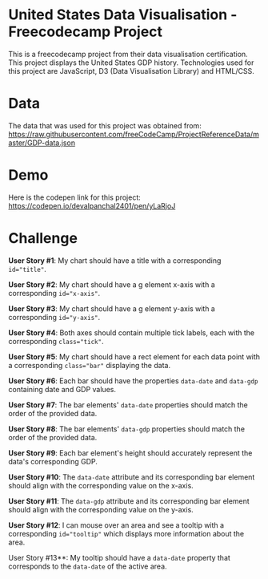 # United States Data Visualisation - Freecodecamp Project
This is a freecodecamp project from their data visualisation certification. This project displays the United States GDP history. Technologies used for this project are JavaScript, D3 (Data Visualisation Library) and HTML/CSS.

# Data
The data that was used for this project was obtained from: https://raw.githubusercontent.com/freeCodeCamp/ProjectReferenceData/master/GDP-data.json 

# Demo
Here is the codepen link for this project: https://codepen.io/devalpanchal2401/pen/yLaRjoJ 

# Challenge
**User Story #1**: My chart should have a title with a corresponding `id="title"`.

**User Story #2**: My chart should have a g element x-axis with a corresponding `id="x-axis"`.

**User Story #3**: My chart should have a g element y-axis with a corresponding `id="y-axis"`.

**User Story #4**: Both axes should contain multiple tick labels, each with the corresponding `class="tick"`.

**User Story #5**: My chart should have a rect element for each data point with a corresponding `class="bar"` displaying the data.

**User Story #6**: Each bar should have the properties `data-date` and `data-gdp` containing date and GDP values.

**User Story #7**: The bar elements' `data-date` properties should match the order of the provided data.

**User Story #8**: The bar elements' `data-gdp` properties should match the order of the provided data.

**User Story #9**: Each bar element's height should accurately represent the data's corresponding GDP.

**User Story #10**: The `data-date` attribute and its corresponding bar element should align with the corresponding value on the x-axis.

**User Story #11**: The `data-gdp` attribute and its corresponding bar element should align with the corresponding value on the y-axis.

**User Story #12**: I can mouse over an area and see a tooltip with a corresponding `id="tooltip"` which displays more information about the area.

User Story #13**: My tooltip should have a `data-date` property that corresponds to the `data-date` of the active area.